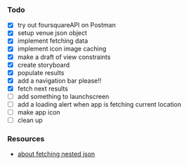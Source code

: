 ### Todo
- [x] try out foursquareAPI on Postman
- [x] setup venue json object
- [x] implement fetching data
- [x] implement icon image caching
- [x] make a draft of view constraints
- [x] create storyboard
- [x] populate results
- [x] add a navigation bar please!!
- [x] fetch next results
- [ ] add something to launchscreen
- [ ] add a loading alert when app is fetching current location
- [ ] make app icon
- [ ] clean up

### Resources
- [about fetching nested json](https://developer.apple.com/swift/blog/?id=37)
